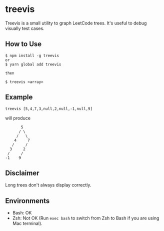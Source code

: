# treevis

Treevis is a small utility to graph LeetCode trees. It's useful to debug visually test cases.

## How to Use

```
$ npm install -g treevis
or
$ yarn global add treevis

then

$ treevis <array>
```

## Example

```
treevis [5,4,7,3,null,2,null,-1,null,9]
```

will produce

```
       5
      / \
     /   \
    4     7
   /     /
  3     2
 /     /
-1    9
```

## Disclaimer

Long trees don't always display correctly.

## Environments
- Bash: OK
- Zsh: Not OK (Run `exec bash` to switch from Zsh to Bash if you are using Mac terminal).
